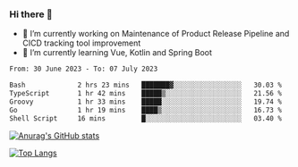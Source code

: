 ### Hi there 👋

- 🔭 I’m currently working on Maintenance of Product Release Pipeline and CICD tracking tool improvement
- 🌱 I’m currently learning Vue, Kotlin and Spring Boot

<!--START_SECTION:waka-->

```txt
From: 30 June 2023 - To: 07 July 2023

Bash             2 hrs 23 mins   ███████▓░░░░░░░░░░░░░░░░░   30.03 %
TypeScript       1 hr 42 mins    █████▒░░░░░░░░░░░░░░░░░░░   21.56 %
Groovy           1 hr 33 mins    █████░░░░░░░░░░░░░░░░░░░░   19.74 %
Go               1 hr 19 mins    ████▒░░░░░░░░░░░░░░░░░░░░   16.73 %
Shell Script     16 mins         █░░░░░░░░░░░░░░░░░░░░░░░░   03.40 %
```

<!--END_SECTION:waka-->

[![Anurag's GitHub stats](https://github-readme-stats.vercel.app/api?username=yunhao981&show_icons=true&theme=solarized-dark)](https://github.com/anuraghazra/github-readme-stats)

[![Top Langs](https://github-readme-stats.vercel.app/api/top-langs/?username=yunhao981&theme=solarized-dark&layout=compact)](https://github.com/anuraghazra/github-readme-stats)

<!--
**yunhao981/yunhao981** is a ✨ _special_ ✨ repository because its `README.md` (this file) appears on your GitHub profile.

Here are some ideas to get you started:

- 🔭 I’m currently working on Maintenance of Release Pipeline and CICD tracking tool improvement
- 🌱 I’m currently learning Vue, Kotlin and Spring Boot
- 👯 I’m looking to collaborate on ...
- 🤔 I’m looking for help with ...
- 💬 Ask me about ...
- 📫 How to reach me: ...
- 😄 Pronouns: ...
- ⚡ Fun fact: ...
-->


